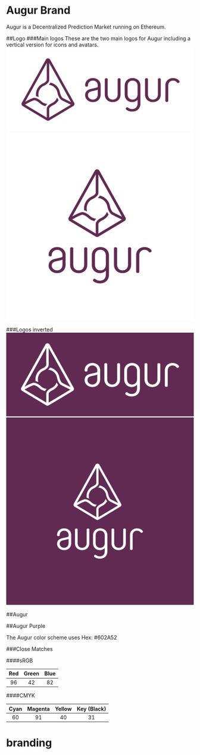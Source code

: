 Augur Brand
============

Augur is a Decentralized Prediction Market running on Ethereum.


##Logo
###Main logos
These are the two main logos for Augur including a vertical version for icons and avatars.
![Augur Logo](augur_logo.png)
![Augur Vertical Logo](augur_vertical.png)

###Logos inverted
![Augur Logo Inverse](augur_logo_inverted.png)
![Augur Logo Vertical Inverse](augur_vertical_inverted.png)

##Augur

##Augur Purple

The Augur color scheme uses Hex: #602A52

###Close Matches

####sRGB

| Red | Green | Blue |
|:---:|:-----:|:----:|
|  96  |   42  |  82  |

####CMYK

| Cyan | Magenta | Yellow | Key (Black) |
|:----:|:-------:|:------:|:-----------:|
| 60  |   91    |   40    |      31     |
# branding
